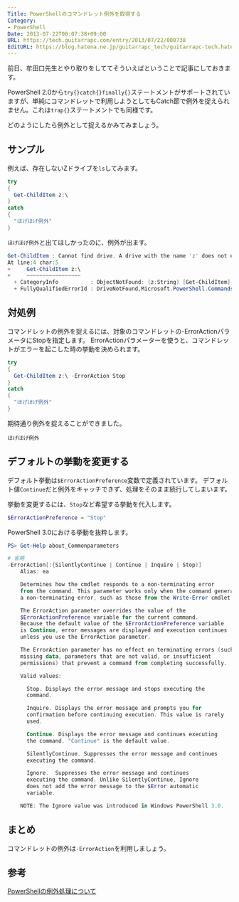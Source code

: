 ```yaml
---
Title: PowerShellのコマンドレット例外を取得する
Category:
- PowerShell
Date: 2013-07-22T00:07:38+09:00
URL: https://tech.guitarrapc.com/entry/2013/07/22/000738
EditURL: https://blog.hatena.ne.jp/guitarrapc_tech/guitarrapc-tech.hatenablog.com/atom/entry/6802418398340941616
---
```


<!--
Date: 2013-07-22T00:07:38+09:00
URL: https://tech.guitarrapc.com/entry/2013/07/22/000738
-->

前日、牟田口先生とやり取りをしててそういえばということで記事にしておきます。

PowerShell 2.0から`try{}catch{}finally{}`ステートメントがサポートされていますが、単純にコマンドレットで利用しようとしてもCatch節で例外を捉えられません。これは`trap{}`ステートメントでも同様です。

どのようにしたら例外として捉えるかみてみましょう。

## サンプル

例えば、存在しないZドライブを`ls`してみます。

```ps1
try
{
  Get-ChildItem z:\
}
catch
{
  "ほげほげ例外"
}
```


`ほげほげ例外`と出てほしかったのに、例外が出ます。

```ps1
Get-ChildItem : Cannot find drive. A drive with the name 'z' does not exist.
At line:4 char:5
+     Get-ChildItem z:\
+     ~~~~~~~~~~~~~~~~~
  + CategoryInfo          : ObjectNotFound: (z:String) [Get-ChildItem], DriveNotFoundException
  + FullyQualifiedErrorId : DriveNotFound,Microsoft.PowerShell.Commands.GetChildItemCommand
```


## 対処例

コマンドレットの例外を捉えるには、対象のコマンドレットの-ErrorActionパラメータにStopを指定します。
ErrorActionパラメーターを使うと、コマンドレットがエラーを起こした時の挙動を決められます。

```ps1
try
{
  Get-ChildItem z:\ -ErrorAction Stop
}
catch
{
  "ほげほげ例外"
}
```


期待通り例外を捉えることができました。

```
ほげほげ例外
```

## デフォルトの挙動を変更する

デフォルト挙動は`$ErrorActionPreference`変数で定義されています。
デフォルト値`Continue`だと例外をキャッチできず、処理をそのまま続行してしまいます。

挙動を変更するには、`Stop`など希望する挙動を代入します。

```ps1
$ErrorActionPreference = "Stop"
```

PowerShell 3.0における挙動を抜粋します。

```ps1
PS> Get-Help about_Commonparameters

# 省略
-ErrorAction[:{SilentlyContinue | Continue | Inquire | Stop)]
    Alias: ea

    Determines how the cmdlet responds to a non-terminating error
    from the command. This parameter works only when the command generates
    a non-terminating error, such as those from the Write-Error cmdlet.

    The ErrorAction parameter overrides the value of the
    $ErrorActionPreference variable for the current command.
    Because the default value of the $ErrorActionPreference variable
    is Continue, error messages are displayed and execution continues
    unless you use the ErrorAction parameter.

    The ErrorAction parameter has no effect on terminating errors (such as
    missing data, parameters that are not valid, or insufficient
    permissions) that prevent a command from completing successfully.

    Valid values:

      Stop. Displays the error message and stops executing the
      command.

      Inquire. Displays the error message and prompts you for
      confirmation before continuing execution. This value is rarely
      used.

      Continue. Displays the error message and continues executing
      the command. "Continue" is the default value.

      SilentlyContinue. Suppresses the error message and continues
      executing the command.

      Ignore.  Suppresses the error message and continues
      executing the command. Unlike SilentlyContinue, Ignore
      does not add the error message to the $Error automatic
      variable.

    NOTE: The Ignore value was introduced in Windows PowerShell 3.0.
```


## まとめ

コマンドレットの例外は`-ErrorAction`を利用しましょう。

## 参考

[PowerShellの例外処理について](http://social.technet.microsoft.com/Forums/ja-JP/6fa69292-7725-4108-abc0-8c87b3b95bd0/powershell)
